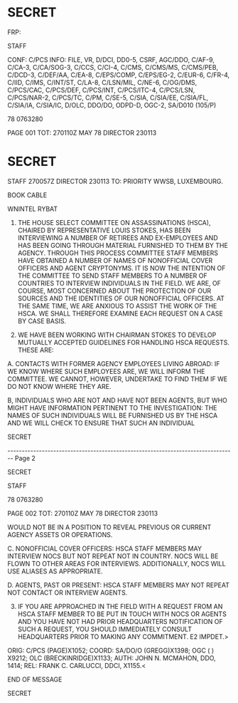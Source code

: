# SECRET

FRP:

STAFF

CONF: C/PCS INFO: FILE, VR, D/DCI, DD0-5, CSRF, AGC/DDO, C/AF-9,
C/CA-3, C/CA/SOG-3, C/CCS, C/CI-4, C/CMS, C/CMS/MS, C/CMS/PEB, C/DCD-3,
C/DEF/AA, C/EA-8, C/EPS/COMP, C/EPS/EG-2, C/EUR-6, C/FR-4, C/IID, C/IMS,
C/INT/ST, C/LA-8, C/LSN/MIL, C/NE-6, C/OG/DMS, C/PCS/CAC, C/PCS/DEF,
C/PCS/INT, C/PCS/ITC-4, C/PCS/LSN, C/PCS/NAR-2, C/PCS/TC, C/PM, C/SE-5,
C/SIA, C/SIA/EE, C/SIA/FL, C/SIA/IA, C/SIA/IC, D/OLC, DDO/DO, ODPD-D,
OGC-2, SA/D010 (105/P)

78 0763280

PAGE 001
TOT: 270110Z MAY 78 DIRECTOR 230113

# SECRET
STAFF 270057Z DIRECTOR 230113
TO: PRIORITY WWSB, LUXEMBOURG.

BOOK CABLE

WNINTEL RYBAT

1. THE HOUSE SELECT COMMITTEE ON ASSASSINATIONS (HSCA),
   CHAIRED BY REPRESENTATIVE LOUIS STOKES, HAS BEEN INTERVIEWING
   A NUMBER OF RETIREES AND EX-EMPLOYEES AND HAS BEEN GOING
   THROUGH MATERIAL FURNISHED TO THEM BY THE AGENCY. THROUGH
   THIS PROCESS COMMITTEE STAFF MEMBERS HAVE OBTAINED A NUMBER
   OF NAMES OF NONOFFICIAL COVER OFFICERS AND AGENT CRYPTONYMS.
   IT IS NOW THE INTENTION OF THE COMMITTEE TO SEND STAFF
   MEMBERS TO A NUMBER OF COUNTRIES TO INTERVIEW INDIVIDUALS IN
   THE FIELD. WE ARE, OF COURSE, MOST CONCERNED ABOUT THE
   PROTECTION OF OUR SOURCES AND THE IDENTITIES OF OUR NONOFFICIAL
   OFFICERS. AT THE SAME TIME, WE ARE ANXIOUS TO ASSIST THE
   WORK OF THE HSCA. WE SHALL THEREFORE EXAMINE EACH REQUEST
   ON A CASE BY CASE BASIS.

2. WE HAVE BEEN WORKING WITH CHAIRMAN STOKES TO DEVELOP
   MUTUALLY ACCEPTED GUIDELINES FOR HANDLING HSCA REQUESTS. THESE
   ARE:

A. CONTACTS WITH FORMER AGENCY EMPLOYEES LIVING ABROAD:
IF WE KNOW WHERE SUCH EMPLOYEES ARE, WE WILL INFORM
THE COMMITTEE. WE CANNOT, HOWEVER, UNDERTAKE TO FIND THEM IF WE
DO NOT KNOW WHERE THEY ARE.

B, INDIVIDUALS WHO ARE NOT AND HAVE NOT BEEN AGENTS,
BUT WHO MIGHT HAVE INFORMATION PERTINENT TO THE
INVESTIGATION:
THE NAMES OF SUCH INDIVIDUALS WILL BE FURNISHED US
BY THE HSCA AND WE WILL CHECK TO ENSURE THAT SUCH AN INDIVIDUAL

SECRET


-------------------------------------------------------------------------------- Page 2

SECRET

STAFF

78 0763280

PAGE 002
TOT: 270110Z MAY 78 DIRECTOR 230113

WOULD NOT BE IN A POSITION TO REVEAL PREVIOUS OR CURRENT AGENCY ASSETS OR OPERATIONS.

C. NONOFFICIAL COVER OFFICERS:
HSCA STAFF MEMBERS MAY INTERVIEW NOCS BUT NOT REPEAT NOT IN COUNTRY. NOCS WILL BE FLOWN TO OTHER AREAS FOR INTERVIEWS. ADDITIONALLY, NOCS WILL USE ALIASES AS APPROPRIATE.

D. AGENTS, PAST OR PRESENT:
HSCA STAFF MEMBERS MAY NOT REPEAT NOT CONTACT OR INTERVIEW AGENTS.

3. IF YOU ARE APPROACHED IN THE FIELD WITH A REQUEST FROM AN HSCA STAFF MEMBER TO BE PUT IN TOUCH WITH NOCS OR AGENTS AND YOU HAVE NOT HAD PRIOR HEADQUARTERS NOTIFICATION OF SUCH A REQUEST, YOU SHOULD IMMEDIATELY CONSULT HEADQUARTERS PRIOR TO MAKING ANY COMMITMENT. E2 IMPDET.>

ORIG: C/PCS (PAGE)X1052; COORD: SA/DO/O (GREGG)X1398; OGC ( )
X9212; OLC (BRECKINRIDGE)X1133; AUTH: JOHN N. MCMAHON, DDO, 1414;
REL: FRANK C. CARLUCCI, DDCI, X1155.<

END OF MESSAGE

SECRET
